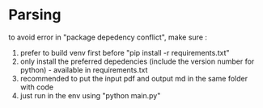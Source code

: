 # Parsing
to avoid error in "package depedency conflict", make sure :

1. prefer to build venv first before "pip install -r requirements.txt"
2. only install the preferred depedencies (include the version number for python) - available in requirements.txt
3. recommended to put the input pdf and output md in the same folder with code
4. just run in the env using "python main.py"
